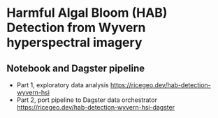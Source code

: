 # Harmful Algal Bloom (HAB) Detection from Wyvern hyperspectral imagery

## Notebook and Dagster pipeline

- Part 1, exploratory data analysis https://ricegeo.dev/hab-detection-wyvern-hsi
- Part 2, port pipeline to Dagster data orchestrator https://ricegeo.dev/hab-detection-wyvern-hsi-dagster
